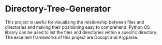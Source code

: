 # Directory-Tree-Generator
This project is useful for visualizing the relationship between files and directories and making their positioning easy to comprehend. Python OS library can be used to list the files and directories within a specific directory. The excellent frameworks of this project are Docopt and Argparse. 

